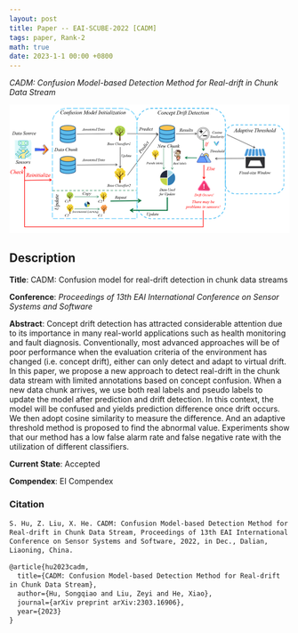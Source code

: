 ```yaml
---
layout: post
title: Paper -- EAI-SCUBE-2022 [CADM]
tags: paper, Rank-2
math: true
date: 2023-1-1 00:00 +0800
---
```

*CADM: Confusion Model-based Detection Method for Real-drift in Chunk Data Stream*

![GA](https://github.com/Samlzy/pics/raw/Samlzy-patch-1/HuS01.png)


## Description

**Title**: CADM: Confusion model for real-drift detection in chunk data streams

**Conference**: *Proceedings of 13th EAI International Conference on Sensor Systems and Software*

**Abstract**: Concept drift detection has attracted considerable attention due to its importance in many real-world applications such as health monitoring and fault diagnosis. Conventionally, most advanced approaches will be of poor performance when the evaluation criteria of the environment has changed (i.e. concept drift), either can only detect and adapt to virtual drift. In this paper, we propose a new approach to detect real-drift in the chunk data stream with limited annotations based on concept confusion. When a new data chunk arrives, we use both real labels and pseudo labels to update the model after prediction and drift detection. In this context, the model will be confused and yields prediction difference once drift occurs. We then adopt cosine similarity to measure the difference. And an adaptive threshold method is proposed to find the abnormal value. Experiments show that our method has a low false alarm rate and false negative rate with the utilization of different classifiers. 

**Current State**: Accepted

**Compendex**: EI Compendex

### Citation

```
S. Hu, Z. Liu, X. He. CADM: Confusion Model-based Detection Method for Real-drift in Chunk Data Stream, Proceedings of 13th EAI International Conference on Sensor Systems and Software, 2022, in Dec., Dalian, Liaoning, China.
```

```
@article{hu2023cadm,
  title={CADM: Confusion Model-based Detection Method for Real-drift in Chunk Data Stream},
  author={Hu, Songqiao and Liu, Zeyi and He, Xiao},
  journal={arXiv preprint arXiv:2303.16906},
  year={2023}
}
```
